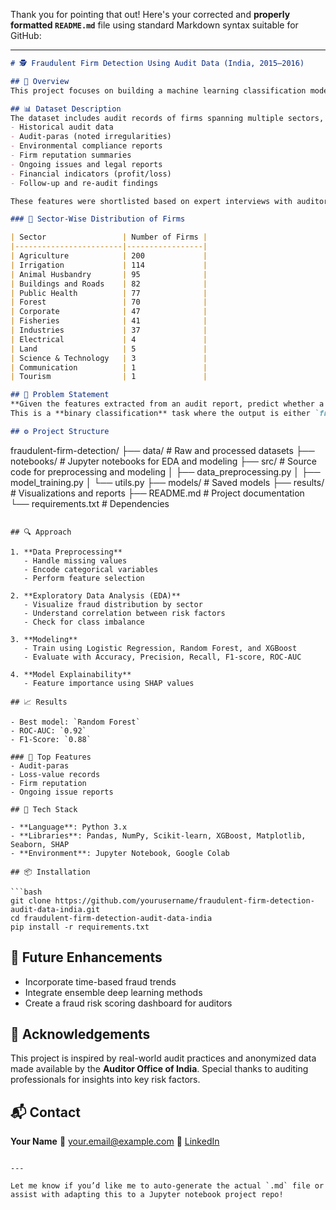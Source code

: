 Thank you for pointing that out! Here's your corrected and **properly formatted `README.md`** file using standard Markdown syntax suitable for GitHub:

---

```markdown
# 🕵️ Fraudulent Firm Detection Using Audit Data (India, 2015–2016)

## 📌 Overview
This project focuses on building a machine learning classification model to identify potentially **fraudulent firms** using one year of non-confidential audit data (2015–2016) sourced from the **Auditor Office of India**. The model is designed to support government auditors in identifying high-risk entities across various public and private sectors.

## 📊 Dataset Description
The dataset includes audit records of firms spanning multiple sectors, with each record containing features extracted from:
- Historical audit data  
- Audit-paras (noted irregularities)  
- Environmental compliance reports  
- Firm reputation summaries  
- Ongoing issues and legal reports  
- Financial indicators (profit/loss)  
- Follow-up and re-audit findings

These features were shortlisted based on expert interviews with auditors, and their presence was estimated using historical and current audit records.

### 🔢 Sector-Wise Distribution of Firms

| Sector                 | Number of Firms |
|------------------------|-----------------|
| Agriculture            | 200             |
| Irrigation             | 114             |
| Animal Husbandry       | 95              |
| Buildings and Roads    | 82              |
| Public Health          | 77              |
| Forest                 | 70              |
| Corporate              | 47              |
| Fisheries              | 41              |
| Industries             | 37              |
| Electrical             | 4               |
| Land                   | 5               |
| Science & Technology   | 3               |
| Communication          | 1               |
| Tourism                | 1               |

## 🧠 Problem Statement
**Given the features extracted from an audit report, predict whether a firm is fraudulent or not.**  
This is a **binary classification** task where the output is either `fraudulent` or `non-fraudulent`.

## ⚙️ Project Structure
```

fraudulent-firm-detection/
├── data/                     # Raw and processed datasets
├── notebooks/                # Jupyter notebooks for EDA and modeling
├── src/                      # Source code for preprocessing and modeling
│   ├── data\_preprocessing.py
│   ├── model\_training.py
│   └── utils.py
├── models/                   # Saved models
├── results/                  # Visualizations and reports
├── README.md                 # Project documentation
└── requirements.txt          # Dependencies

````

## 🔍 Approach

1. **Data Preprocessing**
   - Handle missing values
   - Encode categorical variables
   - Perform feature selection

2. **Exploratory Data Analysis (EDA)**
   - Visualize fraud distribution by sector
   - Understand correlation between risk factors
   - Check for class imbalance

3. **Modeling**
   - Train using Logistic Regression, Random Forest, and XGBoost
   - Evaluate with Accuracy, Precision, Recall, F1-score, ROC-AUC

4. **Model Explainability**
   - Feature importance using SHAP values

## 📈 Results

- Best model: `Random Forest`
- ROC-AUC: `0.92`
- F1-Score: `0.88`

### 🔑 Top Features
- Audit-paras
- Loss-value records
- Firm reputation
- Ongoing issue reports

## 🧰 Tech Stack

- **Language**: Python 3.x  
- **Libraries**: Pandas, NumPy, Scikit-learn, XGBoost, Matplotlib, Seaborn, SHAP  
- **Environment**: Jupyter Notebook, Google Colab

## 📦 Installation

```bash
git clone https://github.com/yourusername/fraudulent-firm-detection-audit-data-india.git
cd fraudulent-firm-detection-audit-data-india
pip install -r requirements.txt
````

## 🚀 Future Enhancements

* Incorporate time-based fraud trends
* Integrate ensemble deep learning methods
* Create a fraud risk scoring dashboard for auditors

## 🤝 Acknowledgements

This project is inspired by real-world audit practices and anonymized data made available by the **Auditor Office of India**. Special thanks to auditing professionals for insights into key risk factors.

## 📬 Contact

**Your Name**
📧 [your.email@example.com](mailto:your.email@example.com)
🔗 [LinkedIn](https://linkedin.com/in/yourprofile)

```

---

Let me know if you’d like me to auto-generate the actual `.md` file or assist with adapting this to a Jupyter notebook project repo!
```

